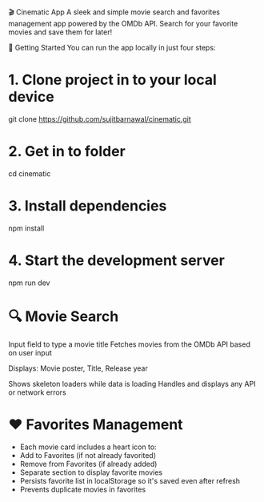 🎬 Cinematic App
A sleek and simple movie search and favorites management app powered by the OMDb API. Search for your favorite movies and save them for later!

🚀 Getting Started
You can run the app locally in just four steps:

# 1. Clone project in to your local device
git clone https://github.com/sujitbarnawal/cinematic.git

# 2. Get in to folder
cd cinematic

# 3. Install dependencies
npm install

# 4. Start the development server
npm run dev


# 🔍 Movie Search

Input field to type a movie title
Fetches movies from the OMDb API based on user input

Displays:
Movie poster,
Title,
Release year

Shows skeleton loaders while data is loading
Handles and displays any API or network errors

# ❤️ Favorites Management

* Each movie card includes a heart icon to:
* Add to Favorites (if not already favorited)
* Remove from Favorites (if already added)
* Separate section to display favorite movies
* Persists favorite list in localStorage so it's saved even after refresh
* Prevents duplicate movies in favorites



